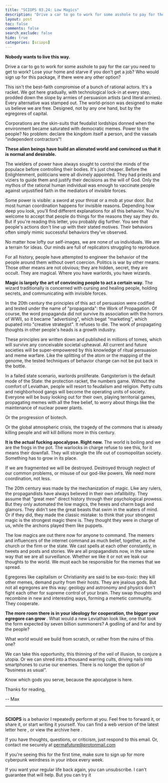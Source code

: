 ```yaml
---
title: "SCIOPS 03.24: Low Magics"
description: "Drive a car to go to work for some asshole to pay for the car you need to get to work? Lose your home and starve if you don't get a job? Who would sign up for this package, if there were any other opt"
layout: post
toc: false
comments: false
search_exclude: false
hide: true
categories: [sciops]
---
```



**Nobody wants to live this way.** 
  

  

 Drive a car to go to work for some asshole to pay for the car you need to get to work? Lose your home and starve if you don't get a job? Who would sign up for this package, if there were any other option?
   

  

 This isn't the best-faith compromise of a bunch of rational actors. It's a racket. We got here gradually, with technological lock-in at every step, prodded down the slope by armies of persuasion artists (and literal armies). Every alternative was stamped out. The world-prison was designed to make us believe we are free. Designed, not by any one hand, but by the egregores of capital.
   

  

 Corporations are the skin-suits that feudalist lordships donned when the environment became saturated with democratic memes. Power to the people? No problem: declare the kingdom itself a person, and the vassals "independent contractors"!
   

  

**These alien beings have build an alienated world and convinced us that it is normal and desirable.** 
  

  

 The wielders of power have always sought to control the minds of the populace before controlling their bodies. It's just cheaper. Before the Enlightenment, politicians were all divinely appointed. They had priests and viziers to guide them and justify their decisions as the will of God. Only the mythos of the rational human individual was enough to vaccinate people against unjustified faith in the mediators of invisible forces.
   

  

 Some power is visible: a sword at your throat or a mob at your door. But most human coordination happens for invisible reasons. Depending how deep you look, you'll find different explanations for all this behavior. You're welcome to accept that people do things for the reasons they say they do. But if you're reading this letter, you probably dig further. You see that people's actions don't line up with their stated motives. Their behaviors often simply mimic successful behaviors they've observed.
   

  

 No matter how lofty our self-images, we are none of us individuals. We are a terrain for ideas. Our minds are full of replicators struggling to reproduce.
   

  

 For all history, people have attempted to engineer the behavior of the people around them without overt coercion. Politics is war by other means. Those other means are not obvious; they are hidden, secret, they are occult. They are magical. Where you have warlords, you have wizards.
   

  

**Magic is largely the art of convincing people to act a certain way.** 
 The wizard traditionally is concerned with cursing and healing people, holding secrets, and communicating with invisible forces.
   

  

 In the 20th century the principles of this act of persuasion were codified and tested under the name of "propaganda": the Work of Propagation. Of course, the word propaganda did not survive its association with the horrors of WWII, so it became "advertising", which begat "marketing", which pupated into "creative strategist". It refuses to die. The work of propagating thoughts in other people's heads is a growth industry.
   

  

 These principles are written down and published in millions of tomes, which will survive any conceivable societal upheaval. All current and future societies will be super-empowered by this knowledge of ritual persuasion and meme warfare. Like the splitting of the atom or the mapping of the genome, the tested techniques of behavior change can not be put back in the bottle.
   

  

 In a failed state scenario, warlords proliferate. Gangsterism is the default mode of the State: the protection racket, the numbers game. Without the comfort of Leviathan, people will resort to feudalism and religion. Petty cults and neighborhood gangs will become the operating units of society. Everyone will be busy looking out for their own, playing territorial games, propagating memes with all the free belief, to worry about things like the maintenance of nuclear power plants.
   

  

 Or the progression of biotech.
   

  

 Or the global atmospheric crisis, the tragedy of the commons that is already killing people and will kill
 *billions* 
 more in this century.
   

  

**It is the actual fucking apocalypse. Right now.** 
 The world is boiling and we are the frogs in the pot. The warlocks in charge refuse to see this, for it means their downfall. They will strangle the life out of cosmopolitan society. Something has to grow in its place.
   

  

 If we are fragmented we will be destroyed. Destroyed through neglect of our common problems, or misuse of our god-like powers. We need more coordination, not less.
   

  

 The 20th century was made by the mechanization of magic. Like any rulers, the propagandists have always believed in their own infallibility. They assume that "great men" direct history through their psychological prowess. But they only automated the low magics, the hexes and charm bags and glamors. They didn't see the great beasts that swim in the waters of mind. Or if they did, they made the classic mistake: to think that your strongest magic is the strongest magic there is. They thought they were in charge of us, while the archons played them like puppets.
   

  

 The low magics are out there now for anyone to command. The memers and influencers of the internet command as much belief, together, as the church or the firm or the state. We cast spells at each other constantly, in tweets and posts and stories. We are all propagandists now, in the same way that we are all surveillance. Whether we like it or not we leak our thoughts to the world. We must each be responsible for the memes that we spread.
   

  

 Egregores like capitalism or Christianity are said to be exo-toxic: they kill other memes, demand purity from their hosts. They are jealous gods. But not all egregores are this way: geology and astronomy and physics don't fight each other for supreme control of your brain. They swap thoughts and recombine in new and interesting ways, forming a memetic community. They cooperate.
   

  

**The more room there is in your ideology for cooperation, the bigger your egregore can grow** 
 . What would a new Leviathan look like, one that took the form expected by seven billion summoners? A godling of and for and by the people?
   

  

 What world would we build from scratch, or rather from the ruins of this one?
   

  

 We can take this opportunity, this thinning of the veil of illusion, to conjure a utopia. Or we can shred into a thousand warring cults, driving nails into smartphones to curse our enemies. There is no longer the option of "business as usual".
   

  

 Know which gods you serve, because the apocalypse is here.
   

  

 Thanks for reading,
   

 -- Max
   



---


###### 
**SCIOPS** 
 is a behavior I repeatedly perform at you. Feel free to forward it, or share it, or start writing it yourself. You can find a web version of the
 latest letter here
 , or view the
 archive here
 .
 

 If you have thoughts, questions, or criticism, just respond to this email. Or, contact me securely at
 permafuture@protonmail.com


 If you're seeing this for the first time, make sure to
 sign up
 for more cyberpunk weirdness in your inbox every week.
 

 If you want your regular life back again, you can unsubscribe. I can't guarantee that will help. But you can try it


